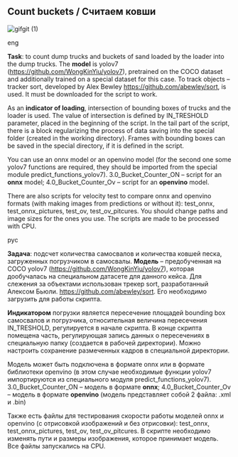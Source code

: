## Count buckets / Считаем ковши ##  

![gifgit (1)](https://github.com/AlisaTsv/CV_detection_tracking/assets/84089860/fd28fb01-cb60-4112-9a86-2277e68b961d)

eng 

**Task**: to count dump trucks and buckets of sand loaded by the loader into the dump trucks.
The **model** is yolov7 (https://github.com/WongKinYiu/yolov7), pretrained on the COCO dataset and additionally trained on a special dataset for this case.
To track objects – tracker sort, developed by Alex Bewley https://github.com/abewley/sort, is used. It must be downloaded for the script to work.  

As an **indicator of loading**, intersection of bounding boxes of trucks and the loader is used. The value of intersection is defined by IN_TRESHOLD parameter, placed in the beginning of the script. 
In the tail part of the script, there is a block regularizing the process of data saving into the special folder (created in the working directory). Frames with bounding boxes can be saved in the special directory, if it is defined in the script. 

You can use an onnx model or an openvino model (for the second one some yolov7 functions are required, they should be imported from the special module predict_functions_yolov7).
3.0_Bucket_Counter_ON – script for an **onnx** model;
4.0_Bucket_Counter_Ov – script for an **openvino** model. 

There are also scripts for velocity test to compare onnx and openvino formats (with making images from predictions or without it): test_onnx, test_onnx_pictures, test_ov, test_ov_pitcures.
You should change paths and image sizes for the ones you use. The scripts are made to be processed with CPU. 

рус

**Задача**: подсчет количества самосвалов и количества ковшей песка, загруженных погрузчиком в самосвалы.
**Модель** – предобученная на COCO yolov7 (https://github.com/WongKinYiu/yolov7), которая дообучалась на специальном датасете для данного кейса. 
Для слежения за объектами использован трекер sort, разработанный Алексом Бьюли. https://github.com/abewley/sort. Его необходимо загрузить для работы скрипта. 

**Индикатором** погрузки является пересечение площадей bounding box самосвалов и погрузчика, относительная величина пересечения IN_TRESHOLD, регулируется в начале скрипта. 
В конце скрипта помещена часть, регулирующая запись данных о пересечениях в специальную папку (создается в рабочей директории). Можно настроить сохранение размеченных кадров в специальной директории. 

Модель может быть подключена в формате onnx или в формате библиотеки openvino (в этом случае необходимые функции yolov7 импортируются из специального модуля predict_functions_yolov7). 
3.0_Bucket_Counter_ON – модель в формате **onnx**;
4.0_Bucket_Counter_Ov – модель в формате **openvino** (модель представляет собой 2 файла: .xml и .bin)

Также есть файлы для тестирования скорости работы моделей onnx и openvino (с отрисовкой изображений и без отрисовки): test_onnx, test_onnx_pictures, test_ov, test_ov_pitcures. 
В скрипте необходимо изменять пути и размеры изображения, которое принимает модель. Все файлы запускались на CPU.  


